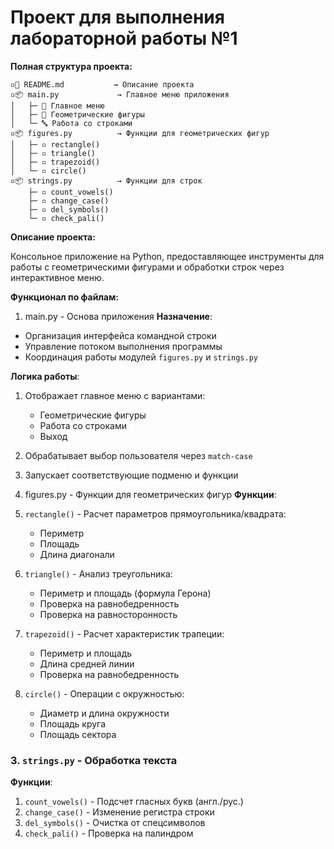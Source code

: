 # Проект для выполнения лабораторной работы №1

**Полная структура проекта:**
```
▫️📄 README.md           → Описание проекта
▫️📦 main.py             → Главное меню приложения
│   ├─ 📌 Главное меню
│   ├─ 📐 Геометрические фигуры
│   └─ 🔤 Работа со строками
▫️📦 figures.py          → Функции для геометрических фигур
│   ├─ ▫️ rectangle()    
│   ├─ ▫️ triangle()     
│   ├─ ▫️ trapezoid()    
│   └─ ▫️ circle()       
▫️📦 strings.py          → Функции для строк
    ├─ ▫️ count_vowels()
    ├─ ▫️ change_case()
    ├─ ▫️ del_symbols()
    └─ ▫️ check_pali()
```

**Описание проекта:**

Консольное приложение на Python, предоставляющее инструменты для работы с геометрическими фигурами и обработки строк через интерактивное меню.

**Функционал по файлам:**

1. main.py - Основа приложения
**Назначение**: 
- Организация интерфейса командной строки
- Управление потоком выполнения программы
- Координация работы модулей `figures.py` и `strings.py`

**Логика работы**:
1. Отображает главное меню с вариантами:
   - Геометрические фигуры
   - Работа со строками
   - Выход
2. Обрабатывает выбор пользователя через `match-case`
3. Запускает соответствующие подменю и функции

2. figures.py - Функции для геометрических фигур
**Функции**:
1. `rectangle()` - Расчет параметров прямоугольника/квадрата:
   - Периметр
   - Площадь 
   - Длина диагонали

2. `triangle()` - Анализ треугольника:
   - Периметр и площадь (формула Герона)
   - Проверка на равнобедренность
   - Проверка на равносторонность

3. `trapezoid()` - Расчет характеристик трапеции:
   - Периметр и площадь
   - Длина средней линии
   - Проверка на равнобедренность

4. `circle()` - Операции с окружностью:
   - Диаметр и длина окружности
   - Площадь круга
   - Площадь сектора

### 3. `strings.py` - Обработка текста
**Функции**:
1. `count_vowels()` - Подсчет гласных букв (англ./рус.)
2. `change_case()` - Изменение регистра строки
3. `del_symbols()` - Очистка от спецсимволов
4. `check_pali()` - Проверка на палиндром
